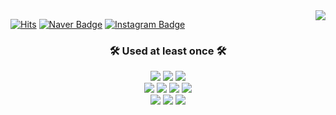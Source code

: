 <div align="center">
  
  <img align="right" src="http://mazassumnida.wtf/api/v2/generate_badge?boj=jk62362"/>
 
</div>

[![Hits](https://hits.seeyoufarm.com/api/count/incr/badge.svg?url=https%3A%2F%2Fgithub.com%2Fworldclasscitizen%2Fhit-counter&count_bg=%2379C83D&title_bg=%23555555&icon=&icon_color=%23E7E7E7&title=hits&edge_flat=false)](https://hits.seeyoufarm.com)
[![Naver Badge](https://img.shields.io/badge/-Blog-03C75A?logo=naver&logoColor=white&link=https://blog.naver.com/k62362)](https://blog.naver.com/k62362) 
[![Instagram Badge](https://img.shields.io/badge/-SNS-E4405F?logo=instagram&logoColor=white&link=https://www.instagram.com/__teddynu)](https://www.instagram.com/__teddynu) 
<!-- [![Notion Badge](https://img.shields.io/badge/-Notion-000000?logo=notion&logoColor=white&link=https://www.notion.so/CarpoolMeter-App-75b9e583d1444726909af22a8ca582b9)] (https://www.notion.so/CarpoolMeter-App-75b9e583d1444726909af22a8ca582b9) -->
<div align="center">
  
  ### 🛠 Used at least once 🛠
  
 
  <img src="https://img.shields.io/badge/-Java-007396?style=flat-square&logo=JAVA&logoColor=white"> <img src="https://img.shields.io/badge/Python-3776AB?style=flat-square&logo=Python&logoColor=white"/> <img src="https://img.shields.io/badge/ C -A8B9CC?style=flat-square&logo=C&logoColor=white"/>
<br>
<img src="https://img.shields.io/badge/C++-00599C?style=flat-square&logo=cplusplus"/> <img src="https://img.shields.io/badge/Kotlin-7F52FF?style=flat-square&logo=Kotlin&logoColor=white"/> <img src="https://img.shields.io/badge/PHP-777BB4?style=flat-square&logo=PHP&logoColor=white"/> <img src="https://img.shields.io/badge/MySQL-4479A1?style=flat-square&logo=MySQL&logoColor=white"/>
<br>
<img src="https://img.shields.io/badge/HTML5-E34F26?style=flat-square&logo=HTML5&logoColor=white"/> <img src="https://img.shields.io/badge/CSS3-1572B6?style=flat-square&logo=CSS3&logoColor=white"/> <img src="https://img.shields.io/badge/JavaScript-F7DF1E?style=flat-square&logo=JavaScript&logoColor=white"/>
<br>

</div>
